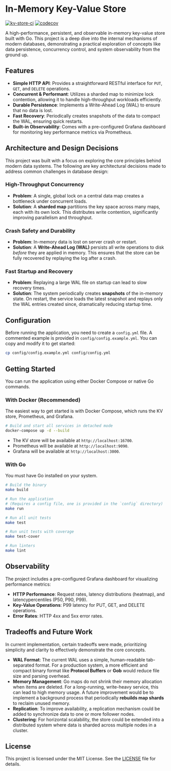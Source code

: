 # In-Memory Key-Value Store

[![kv-store-ci](https://github.com/shrtyk/kv-store/actions/workflows/ci.yml/badge.svg)](https://github.com/shrtyk/kv-store/actions/workflows/ci.yml)
[![codecov](https://codecov.io/github/shrtyk/kv-store/graph/badge.svg?token=GVFCB943N5)](https://codecov.io/github/shrtyk/kv-store)

A high-performance, persistent, and observable in-memory key-value store built with Go. This project is a deep dive into the internal mechanisms of modern databases, demonstrating a practical exploration of concepts like data persistence, concurrency control, and system observability from the ground up.

## Features

- **Simple HTTP API**: Provides a straightforward RESTful interface for `PUT`, `GET`, and `DELETE` operations.
- **Concurrent & Performant**: Utilizes a sharded map to minimize lock contention, allowing it to handle high-throughput workloads efficiently.
- **Durable Persistence**: Implements a Write-Ahead Log (WAL) to ensure that no data is lost.
- **Fast Recovery**: Periodically creates snapshots of the data to compact the WAL, ensuring quick restarts.
- **Built-in Observability**: Comes with a pre-configured Grafana dashboard for monitoring key performance metrics via Prometheus.

## Architecture and Design Decisions

This project was built with a focus on exploring the core principles behind modern data systems. The following are key architectural decisions made to address common challenges in database design:

### High-Throughput Concurrency

- **Problem**: A single, global lock on a central data map creates a bottleneck under concurrent loads.
- **Solution**: A **sharded map** partitions the key space across many maps, each with its own lock. This distributes write contention, significantly improving parallelism and throughput.

### Crash Safety and Durability

- **Problem**: In-memory data is lost on server crash or restart.
- **Solution**: A **Write-Ahead Log (WAL)** persists all write operations to disk _before_ they are applied in memory. This ensures that the store can be fully recovered by replaying the log after a crash.

### Fast Startup and Recovery

- **Problem**: Replaying a large WAL file on startup can lead to slow recovery times.
- **Solution**: The system periodically creates **snapshots** of the in-memory state. On restart, the service loads the latest snapshot and replays only the WAL entries created since, dramatically reducing startup time.

## Configuration

Before running the application, you need to create a `config.yml` file. A commented example is provided in `config/config.example.yml`. You can copy and modify it to get started:

```bash
cp config/config.example.yml config/config.yml
```

## Getting Started

You can run the application using either Docker Compose or native Go commands.

### With Docker (Recommended)

The easiest way to get started is with Docker Compose, which runs the KV store, Prometheus, and Grafana.

```bash
# Build and start all services in detached mode
docker-compose up -d --build
```

- The KV store will be available at `http://localhost:16700`.
- Prometheus will be available at `http://localhost:9090`.
- Grafana will be available at `http://localhost:3000`.

### With Go

You must have Go installed on your system.

```bash
# Build the binary
make build

# Run the application
# (Requires a config file, one is provided in the `config` directory)
make run

# Run all unit tests
make test

# Run unit tests with coverage
make test-cover

# Run linters
make lint
```

## Observability

The project includes a pre-configured Grafana dashboard for visualizing performance metrics:

- **HTTP Performance**: Request rates, latency distributions (heatmap), and latencypercentiles (P50, P90, P99).
- **Key-Value Operations**: P99 latency for PUT, GET, and DELETE operations.
- **Error Rates**: HTTP 4xx and 5xx error rates.

## Tradeoffs and Future Work

In current implementation, certain tradeoffs were made, prioritizing simplicity and clarity to effectively demonstrate the core concepts.

- **WAL Format**: The current WAL uses a simple, human-readable tab-separated format. For a production system, a more efficient and compact binary format like **Protocol Buffers** or **Gob** would reduce file size and parsing overhead.
- **Memory Management**: Go maps do not shrink their memory allocation when items are deleted. For a long-running, write-heavy service, this can lead to high memory usage. A future improvement would be to implement a background process that periodically **rebuilds map shards** to reclaim unused memory.
- **Replication**: To improve availability, a replication mechanism could be added to synchronize data to one or more follower nodes.
- **Clustering**: For horizontal scalability, the store could be extended into a distributed system where data is sharded across multiple nodes in a cluster.

## License

This project is licensed under the MIT License. See the [LICENSE](LICENSE) file for details.
